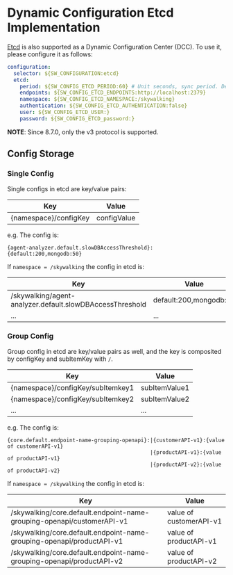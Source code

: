 # Dynamic Configuration Etcd Implementation

[Etcd](https://github.com/etcd-io/etcd) is also supported as a Dynamic Configuration Center (DCC). To use it, please configure it as follows:

```yaml
configuration:
  selector: ${SW_CONFIGURATION:etcd}
  etcd:
    period: ${SW_CONFIG_ETCD_PERIOD:60} # Unit seconds, sync period. Default fetch every 60 seconds.
    endpoints: ${SW_CONFIG_ETCD_ENDPOINTS:http://localhost:2379}
    namespace: ${SW_CONFIG_ETCD_NAMESPACE:/skywalking}
    authentication: ${SW_CONFIG_ETCD_AUTHENTICATION:false}
    user: ${SW_CONFIG_ETCD_USER:}
    password: ${SW_CONFIG_ETCD_password:}
```

**NOTE**: Since 8.7.0, only the v3 protocol is supported.

## Config Storage
### Single Config
Single configs in etcd are key/value pairs:

| Key | Value |
|-----|-----|
| {namespace}/configKey | configValue |

e.g. The config is:
```
{agent-analyzer.default.slowDBAccessThreshold}:{default:200,mongodb:50}
```
If `namespace = /skywalking` the config in etcd is:

| Key | Value |
|-----|-----|
| /skywalking/agent-analyzer.default.slowDBAccessThreshold | default:200,mongodb:50 |
| ... | ... |


### Group Config
Group config in etcd are key/value pairs as well, and the key is composited by configKey and subItemKey with `/`.

| Key | Value |
|-----|-----|
| {namespace}/configKey/subItemkey1 | subItemValue1 |
| {namespace}/configKey/subItemkey2 | subItemValue2 |
| ... | ... |

e.g. The config is:
```
{core.default.endpoint-name-grouping-openapi}:|{customerAPI-v1}:{value of customerAPI-v1}
                                              |{productAPI-v1}:{value of productAPI-v1}
                                              |{productAPI-v2}:{value of productAPI-v2}
```
If `namespace = /skywalking` the config in etcd is:

| Key | Value |
|-----|-----|
| /skywalking/core.default.endpoint-name-grouping-openapi/customerAPI-v1 | value of customerAPI-v1 |
| /skywalking/core.default.endpoint-name-grouping-openapi/productAPI-v1 | value of productAPI-v1 |
| /skywalking/core.default.endpoint-name-grouping-openapi/productAPI-v2 | value of productAPI-v2 |
